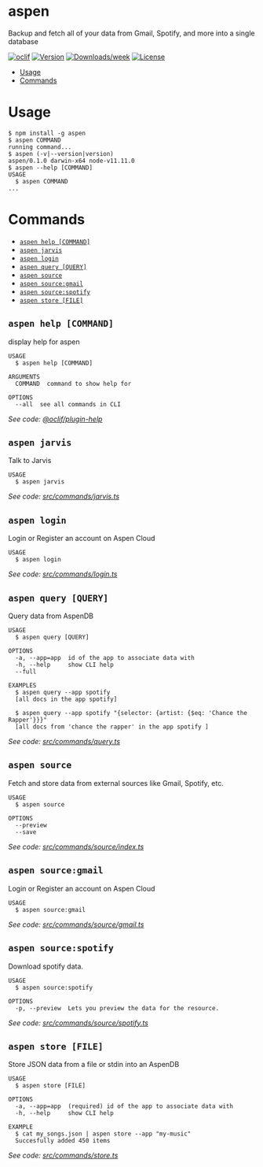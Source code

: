 aspen
=====

Backup and fetch all of your data from Gmail, Spotify, and more into a single database

[![oclif](https://img.shields.io/badge/cli-oclif-brightgreen.svg)](https://oclif.io)
[![Version](https://img.shields.io/npm/v/aspen.svg)](https://npmjs.org/package/aspen)
[![Downloads/week](https://img.shields.io/npm/dw/aspen.svg)](https://npmjs.org/package/aspen)
[![License](https://img.shields.io/npm/l/aspen.svg)](https://github.com/matlin/aspen-cli/blob/master/package.json)

<!-- toc -->
* [Usage](#usage)
* [Commands](#commands)
<!-- tocstop -->
# Usage
<!-- usage -->
```sh-session
$ npm install -g aspen
$ aspen COMMAND
running command...
$ aspen (-v|--version|version)
aspen/0.1.0 darwin-x64 node-v11.11.0
$ aspen --help [COMMAND]
USAGE
  $ aspen COMMAND
...
```
<!-- usagestop -->
# Commands
<!-- commands -->
* [`aspen help [COMMAND]`](#aspen-help-command)
* [`aspen jarvis`](#aspen-jarvis)
* [`aspen login`](#aspen-login)
* [`aspen query [QUERY]`](#aspen-query-query)
* [`aspen source`](#aspen-source)
* [`aspen source:gmail`](#aspen-sourcegmail)
* [`aspen source:spotify`](#aspen-sourcespotify)
* [`aspen store [FILE]`](#aspen-store-file)

## `aspen help [COMMAND]`

display help for aspen

```
USAGE
  $ aspen help [COMMAND]

ARGUMENTS
  COMMAND  command to show help for

OPTIONS
  --all  see all commands in CLI
```

_See code: [@oclif/plugin-help](https://github.com/oclif/plugin-help/blob/v2.2.3/src/commands/help.ts)_

## `aspen jarvis`

Talk to Jarvis

```
USAGE
  $ aspen jarvis
```

_See code: [src/commands/jarvis.ts](https://github.com/matlin/aspen-cli/blob/v0.1.0/src/commands/jarvis.ts)_

## `aspen login`

Login or Register an account on Aspen Cloud

```
USAGE
  $ aspen login
```

_See code: [src/commands/login.ts](https://github.com/matlin/aspen-cli/blob/v0.1.0/src/commands/login.ts)_

## `aspen query [QUERY]`

Query data from AspenDB

```
USAGE
  $ aspen query [QUERY]

OPTIONS
  -a, --app=app  id of the app to associate data with
  -h, --help     show CLI help
  --full

EXAMPLES
  $ aspen query --app spotify
  [all docs in the app spotify]

  $ aspen query --app spotify "{selector: {artist: {$eq: 'Chance the Rapper'}}}"
  [all docs from 'chance the rapper' in the app spotify ]
```

_See code: [src/commands/query.ts](https://github.com/matlin/aspen-cli/blob/v0.1.0/src/commands/query.ts)_

## `aspen source`

Fetch and store data from external sources like Gmail, Spotify, etc.

```
USAGE
  $ aspen source

OPTIONS
  --preview
  --save
```

_See code: [src/commands/source/index.ts](https://github.com/matlin/aspen-cli/blob/v0.1.0/src/commands/source/index.ts)_

## `aspen source:gmail`

Login or Register an account on Aspen Cloud

```
USAGE
  $ aspen source:gmail
```

_See code: [src/commands/source/gmail.ts](https://github.com/matlin/aspen-cli/blob/v0.1.0/src/commands/source/gmail.ts)_

## `aspen source:spotify`

Download spotify data.

```
USAGE
  $ aspen source:spotify

OPTIONS
  -p, --preview  Lets you preview the data for the resource.
```

_See code: [src/commands/source/spotify.ts](https://github.com/matlin/aspen-cli/blob/v0.1.0/src/commands/source/spotify.ts)_

## `aspen store [FILE]`

Store JSON data from a file or stdin into an AspenDB

```
USAGE
  $ aspen store [FILE]

OPTIONS
  -a, --app=app  (required) id of the app to associate data with
  -h, --help     show CLI help

EXAMPLE
  $ cat my_songs.json | aspen store --app "my-music"
  Succesfully added 450 items
```

_See code: [src/commands/store.ts](https://github.com/matlin/aspen-cli/blob/v0.1.0/src/commands/store.ts)_
<!-- commandsstop -->
